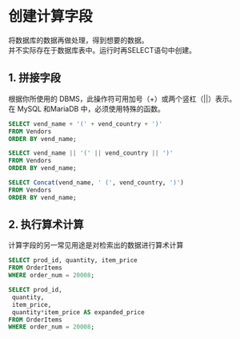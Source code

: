 # 创建计算字段
将数据库的数据再做处理，得到想要的数据。  
并不实际存在于数据库表中。运行时再SELECT语句中创建。

## 1. 拼接字段
根据你所使用的 DBMS，此操作符可用加号（+）或两个竖杠（||）表示。  
在 MySQL 和MariaDB 中，必须使用特殊的函数。
```sql
SELECT vend_name + '(' + vend_country + ')' 
FROM Vendors 
ORDER BY vend_name;

SELECT vend_name || '(' || vend_country || ')'
FROM Vendors 
ORDER BY vend_name;

SELECT Concat(vend_name, ' (', vend_country, ')') 
FROM Vendors 
ORDER BY vend_name;
```

## 2. 执行算术计算
计算字段的另一常见用途是对检索出的数据进行算术计算
```sql
SELECT prod_id, quantity, item_price
FROM OrderItems
WHERE order_num = 20008;

SELECT prod_id,
 quantity,
 item_price,
 quantity*item_price AS expanded_price
FROM OrderItems
WHERE order_num = 20008;